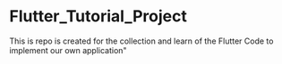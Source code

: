 # Flutter_Tutorial_Project
This is repo is created for the collection and learn of the Flutter Code to implement our own application"
